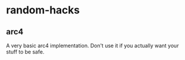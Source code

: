 random-hacks
============

## arc4

A very basic arc4 implementation. Don't use it if you actually want your stuff to be safe.

